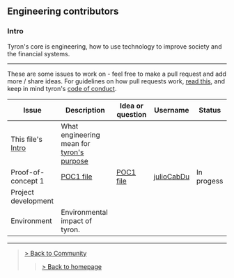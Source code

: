 ## Engineering contributors
### Intro
Tyron's core is engineering, how to use technology to improve society and the financial systems.

---

These are some issues to work on - feel free to make a pull request and add more / share ideas. For guidelines on how pull requests work, [read this](https://github.com/tyronNetwork/tyron/blob/master/CONTRIBUTING.md), and keep in mind tyron's [code of conduct](https://github.com/tyronNetwork/tyron/blob/master/CODE_OF_CONDUCT.md).

| Issue | Description | Idea or question | Username | Status |
|---|---|---|---|---|
| This file's [Intro](#intro) | What engineering mean for [tyron's purpose](https://www.tyron.network/#the-purpose-of-tyron)|
|Proof-of-concept 1 | [POC1 file](https://github.com/julioCabDu/tyron/blob/master/engineering/POCs/POC1.md)| [POC1 file](https://github.com/julioCabDu/tyron/blob/master/engineering/POCs/POC1.md) | [julioCabDu](https://github.com/julioCabDu/) |In progess|
|Project development |
|Environment |Environmental impact of tyron.|

---

> <a href="/community"> > Back to Community </a>
>> <a href="/"> > Back to homepage </a>
